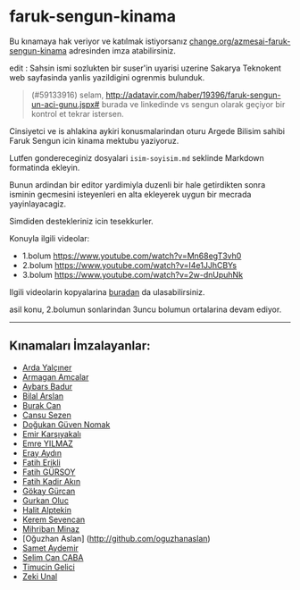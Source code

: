 # faruk-sengun-kinama

Bu kınamaya hak veriyor ve katılmak istiyorsanız [change.org/azmesai-faruk-sengun-kinama](https://www.change.org/p/faruk-argede-com-tr-cinsiyet%C3%A7i-ve-i%C5%9F-ahlak%C4%B1na-ayk%C4%B1r%C4%B1-konu%C5%9Fmas%C4%B1ndan-%C3%B6t%C3%BCr%C3%BC-faruk-%C5%9Feng%C3%BCn-e-%C3%B6z%C3%BCr-%C3%A7a%C4%9Fr%C4%B1s%C4%B1d%C4%B1r-a489d069-fcf8-4c1b-9129-19808d494c95) adresinden imza atabilirsiniz.

edit : Sahsin ismi sozlukten bir suser'in uyarisi uzerine Sakarya Teknokent web sayfasinda yanlis yazildigini ogrenmis bulunduk.


> (#59133916) selam, http://adatavir.com/haber/19396/faruk-sengun-un-aci-gunu.jspx# burada ve linkedinde vs sengun olarak geçiyor bir kontrol et tekrar istersen.


Cinsiyetci ve is ahlakina aykiri konusmalarindan oturu Argede Bilisim sahibi Faruk Sengun icin kinama mektubu yaziyoruz.

Lutfen gondereceginiz dosyalari `isim-soyisim.md` seklinde Markdown formatinda ekleyin.

Bunun ardindan bir editor yardimiyla duzenli bir hale getirdikten sonra isminin gecmesini isteyenleri en alta ekleyerek uygun bir mecrada yayinlayacagiz.

Simdiden destekleriniz icin tesekkurler.


Konuyla ilgili videolar:
- 1.bolum https://www.youtube.com/watch?v=Mn68egT3vh0
- 2.bolum https://www.youtube.com/watch?v=I4e1JJhCBYs
- 3.bolum https://www.youtube.com/watch?v=2w-dnUpuhNk

Ilgili videolarin kopyalarina [buradan](https://drive.google.com/a/leventyalcin.com/folderview?id=0BxLKFjSyiyCIakFxX2JkSVI0Zmc&usp=sharing) da ulasabilirsiniz.


asil konu, 2.bolumun sonlarindan 3uncu bolumun ortalarina devam ediyor.

---

## Kınamaları İmzalayanlar:
- [Arda Yalçıner](http://github.com/wizard)
- [Armagan Amcalar](http://github.com/dashersw)
- [Aybars Badur](http://github.com/ybrs)
- [Bilal Arslan](http://github.com/arslanbilal)
- [Burak Can](http://github.com/burakcan)
- [Cansu Sezen](http://github.com/cansusezen)
- [Doğukan Güven Nomak](http://github.com/dnomak)
- [Emir Karşıyakalı](http://github.com/emir)
- [Emre YILMAZ](http://github.com/delirehberi)
- [Eray Aydın](http://github.com/erayaydin)
- [Fatih Erikli](http://github.com/fatiherikli)
- [Fatih GÜRSOY](http://github.com/fg)
- [Fatih Kadir Akın](http://github.com/f)
- [Gökay Gürcan](https://github.com/gokaygurcan)
- [Gurkan Oluc](http://github.com/gurkanoluc)
- [Halit Alptekin](http://github.com/halitalptekin)
- [Kerem Sevencan](http://github.com/keremciu)
- [Mihriban Minaz](http://github.com/mihriminaz)
- [Oğuzhan Aslan] (http://github.com/oguzhanaslan)
- [Samet Aydemir](http://github.com/smtaydemir)
- [Selim Can CABA](http://github.com/slmcncb)
- [Timucin Gelici](http://github.com/timucingelici)
- [Zeki Unal](http://github.com/zekiunal)
